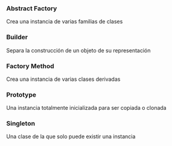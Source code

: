 ﻿### Abstract Factory
Crea una instancia de varias familias de clases

### Builder
Separa la construcción de un objeto de su representación

### Factory Method
Crea una instancia de varias clases derivadas

### Prototype
Una instancia totalmente inicializada para ser copiada o clonada

### Singleton
Una clase de la que solo puede existir una instancia